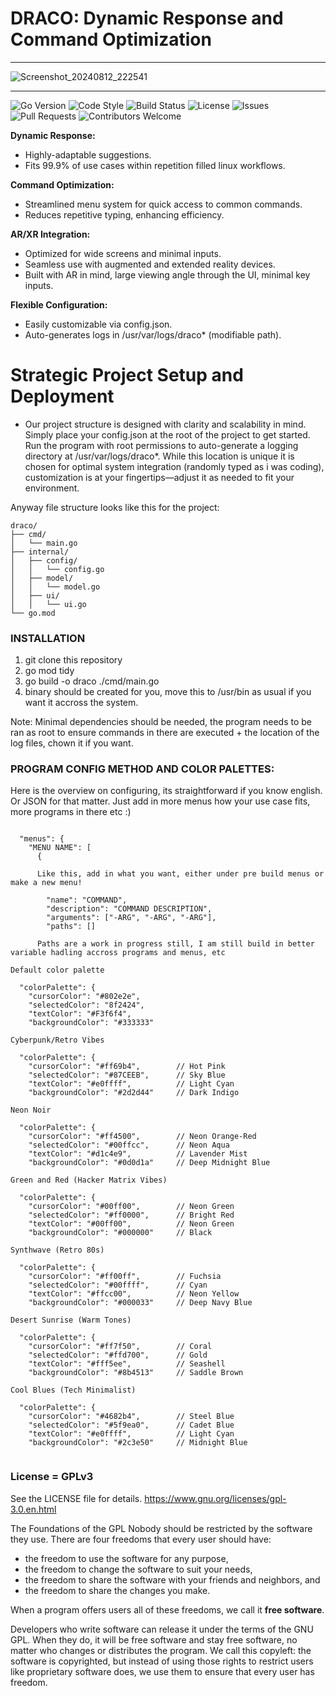# DRACO: Dynamic Response and Command Optimization
---

![Screenshot_20240812_222541](https://github.com/user-attachments/assets/559f0d78-1cda-40f4-846c-cbc77ded752a)

---

![Go Version](https://img.shields.io/github/go-mod/go-version/SATUNIX/DRACO)
![Code Style](https://img.shields.io/badge/code%20style-gofmt-blue)
![Build Status](https://img.shields.io/github/actions/workflow/status/SATUNIX/DRACO/build.yml)
![License](https://img.shields.io/badge/license-MIT-blue.svg)
![Issues](https://img.shields.io/github/issues/SATUNIX/DRACO)
![Pull Requests](https://img.shields.io/github/issues-pr/{username}/{repository})
![Contributors Welcome](https://img.shields.io/badge/contributions-welcome-brightgreen.svg)





**Dynamic Response:**
- Highly-adaptable suggestions.
- Fits 99.9% of use cases within repetition filled linux workflows. 

**Command Optimization:**
- Streamlined menu system for quick access to common commands.
- Reduces repetitive typing, enhancing efficiency.

**AR/XR Integration:**
- Optimized for wide screens and minimal inputs.
- Seamless use with augmented and extended reality devices.
- Built with AR in mind, large viewing angle through the UI, minimal key inputs. 

**Flexible Configuration:**
- Easily customizable via config.json.
- Auto-generates logs in /usr/var/logs/draco* (modifiable path).

# Strategic Project Setup and Deployment
- Our project structure is designed with clarity and scalability in mind. Simply place your config.json at the root of the project to get started. Run the program with root permissions to auto-generate a logging directory at /usr/var/logs/draco*. While this location is unique it is chosen for optimal system integration (randomly typed as i was coding), customization is at your fingertips—adjust it as needed to fit your environment.


Anyway file structure looks like this for the project:

```
draco/
├── cmd/
│   └── main.go
├── internal/
│   ├── config/
│   │   └── config.go
│   ├── model/
│   │   └── model.go
│   ├── ui/
│   │   └── ui.go
└── go.mod
```

### INSTALLATION

1. git clone this repository
2. go mod tidy
3. go build -o draco ./cmd/main.go
4. binary should be created for you, move this to /usr/bin as usual if you want it accross the system. 

Note: Minimal dependencies should be needed, the program needs to be ran as root to ensure commands in there are executed + the location of the log files, chown it if you want.


### PROGRAM CONFIG METHOD AND COLOR PALETTES:

Here is the overview on configuring, its straightforward if you know english. Or JSON for that matter. Just add in more menus how your use case fits, more programs in there etc :)

```

  "menus": {
    "MENU NAME": [
      {

      Like this, add in what you want, either under pre build menus or make a new menu!

        "name": "COMMAND",
        "description": "COMMAND DESCRIPTION",
        "arguments": ["-ARG", "-ARG", "-ARG"],
        "paths": []

      Paths are a work in progress still, I am still build in better variable hadling accross programs and menus, etc

Default color palette

  "colorPalette": {
    "cursorColor": "#802e2e",
    "selectedColor": "8f2424",
    "textColor": "#F3f6f4",
    "backgroundColor": "#333333"

Cyberpunk/Retro Vibes

  "colorPalette": {
    "cursorColor": "#ff69b4",        // Hot Pink
    "selectedColor": "#87CEEB",      // Sky Blue
    "textColor": "#e0ffff",          // Light Cyan
    "backgroundColor": "#2d2d44"     // Dark Indigo

Neon Noir

  "colorPalette": {
    "cursorColor": "#ff4500",        // Neon Orange-Red
    "selectedColor": "#00ffcc",      // Neon Aqua
    "textColor": "#d1c4e9",          // Lavender Mist
    "backgroundColor": "#0d0d1a"     // Deep Midnight Blue

Green and Red (Hacker Matrix Vibes)

  "colorPalette": {
    "cursorColor": "#00ff00",        // Neon Green
    "selectedColor": "#ff0000",      // Bright Red
    "textColor": "#00ff00",          // Neon Green
    "backgroundColor": "#000000"     // Black

Synthwave (Retro 80s)

  "colorPalette": {
    "cursorColor": "#ff00ff",        // Fuchsia
    "selectedColor": "#00ffff",      // Cyan
    "textColor": "#ffcc00",          // Neon Yellow
    "backgroundColor": "#000033"     // Deep Navy Blue

Desert Sunrise (Warm Tones)

  "colorPalette": {
    "cursorColor": "#ff7f50",        // Coral
    "selectedColor": "#ffd700",      // Gold
    "textColor": "#fff5ee",          // Seashell
    "backgroundColor": "#8b4513"     // Saddle Brown

Cool Blues (Tech Minimalist)

  "colorPalette": {
    "cursorColor": "#4682b4",        // Steel Blue
    "selectedColor": "#5f9ea0",      // Cadet Blue
    "textColor": "#e0ffff",          // Light Cyan
    "backgroundColor": "#2c3e50"     // Midnight Blue


```

### License = GPLv3

See the LICENSE file for details.
https://www.gnu.org/licenses/gpl-3.0.en.html


The Foundations of the GPL
Nobody should be restricted by the software they use. There are four freedoms that every user should have:


- the freedom to use the software for any purpose,
- the freedom to change the software to suit your needs,
- the freedom to share the software with your friends and neighbors, and
- the freedom to share the changes you make.

When a program offers users all of these freedoms, we call it **free software**.

Developers who write software can release it under the terms of the GNU GPL. When they do, it will be free software and stay free software, no matter who changes or distributes the program. We call this copyleft: the software is copyrighted, but instead of using those rights to restrict users like proprietary software does, we use them to ensure that every user has freedom.


